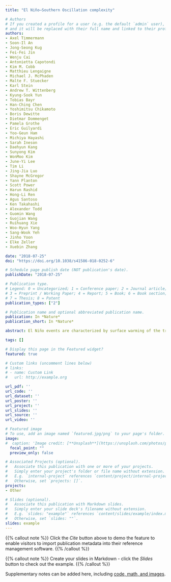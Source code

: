 ```yaml
---
title: "El Niño–Southern Oscillation complexity"

# Authors
# If you created a profile for a user (e.g. the default `admin` user), write the username (folder name) here 
# and it will be replaced with their full name and linked to their profile.
authors:
- Axel Timmermann
- Soon-Il An
- Jong-Seong Kug
- Fei-Fei Jin
- Wenju Cai
- Antonietta Capotondi
- Kim M. Cobb
- Matthieu Lengaigne
- Michael J. McPhaden
- Malte F. Stuecker
- Karl Stein
- Andrew T. Wittenberg
- Kyung-Sook Yun
- Tobias Bayr
- Han-Ching Chen
- Yoshimitsu Chikamoto
- Boris Dewitte
- Dietmar Dommenget
- Pamela Grothe
- Eric Guilyardi
- Yoo-Geun Ham
- Michiya Hayashi
- Sarah Ineson
- Daehyun Kang
- Sunyong Kim
- WonMoo Kim
- June-Yi Lee
- Tim Li
- Jing-Jia Luo
- Shayne McGregor
- Yann Planton
- Scott Power
- Harun Rashid
- Hong-Li Ren
- Agus Santoso
- Ken Takahashi
- Alexander Todd
- Guomin Wang
- Guojian Wang
- Ruihuang Xie
- Woo-Hyun Yang
- Sang-Wook Yeh
- Jinho Yoon
- Elke Zeller
- Xuebin Zhang

date: "2018-07-25"
doi: "https://doi.org/10.1038/s41586-018-0252-6"

# Schedule page publish date (NOT publication's date).
publishDate: "2018-07-25"

# Publication type.
# Legend: 0 = Uncategorized; 1 = Conference paper; 2 = Journal article;
# 3 = Preprint / Working Paper; 4 = Report; 5 = Book; 6 = Book section;
# 7 = Thesis; 8 = Patent
publication_types: ["2"]

# Publication name and optional abbreviated publication name.
publication: In *Nature*
publication_short: In *Nature*

abstract: El Niño events are characterized by surface warming of the tropical Pacific Ocean and weakening of equatorial trade winds that occur every few years. Such conditions are accompanied by changes in atmospheric and oceanic circulation, affecting global climate, marine and terrestrial ecosystems, fisheries and human activities. The alternation of warm El Niño and cold La Niña conditions, referred to as the El Niño–Southern Oscillation (ENSO), represents the strongest year-to-year fluctuation of the global climate system. Here we provide a synopsis of our current understanding of the spatio-temporal complexity of this important climate mode and its influence on the Earth system.

tags: []

# Display this page in the Featured widget?
featured: true

# Custom links (uncomment lines below)
# links:
# - name: Custom Link
#   url: http://example.org

url_pdf: ''
url_code: ''
url_dataset: ''
url_poster: ''
url_project: ''
url_slides: ''
url_source: ''
url_video: ''

# Featured image
# To use, add an image named `featured.jpg/png` to your page's folder. 
image:
#  caption: 'Image credit: [**Unsplash**](https://unsplash.com/photos/pLCdAaMFLTE)'
  focal_point: ""
  preview_only: false

# Associated Projects (optional).
#   Associate this publication with one or more of your projects.
#   Simply enter your project's folder or file name without extension.
#   E.g. `internal-project` references `content/project/internal-project/index.md`.
#   Otherwise, set `projects: []`.
projects:
- Other

# Slides (optional).
#   Associate this publication with Markdown slides.
#   Simply enter your slide deck's filename without extension.
#   E.g. `slides: "example"` references `content/slides/example/index.md`.
#   Otherwise, set `slides: ""`.
slides: example
---
```


{{% callout note %}}
Click the *Cite* button above to demo the feature to enable visitors to import publication metadata into their reference management software.
{{% /callout %}}

{{% callout note %}}
Create your slides in Markdown - click the *Slides* button to check out the example.
{{% /callout %}}

Supplementary notes can be added here, including [code, math, and images](https://wowchemy.com/docs/writing-markdown-latex/).
